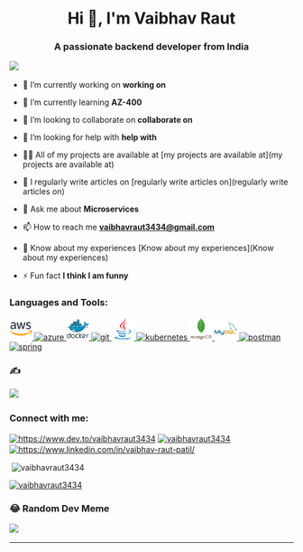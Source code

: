 <h1 align="center">Hi 👋, I'm Vaibhav Raut</h1>
<h3 align="center">A passionate backend developer from India</h3>

<!-- <p align="left"> <img src="https://komarev.com/ghpvc/?username=vaibhavraut3434&label=Profile%20views&color=0e75b6&style=flat" alt="vaibhavraut3434" /> </p> -->

[![](https://visitcount.itsvg.in/api?id=vaibhavraut3434&icon=0&color=0)](https://visitcount.itsvg.in)


- 🔭 I’m currently working on **working on**

- 🌱 I’m currently learning **AZ-400**

- 👯 I’m looking to collaborate on **collaborate on**

- 🤝 I’m looking for help with **help with**

- 👨‍💻 All of my projects are available at [my projects are available at](my projects are available at)

- 📝 I regularly write articles on [regularly write articles on](regularly write articles on)

- 💬 Ask me about **Microservices**

- 📫 How to reach me **vaibhavraut3434@gmail.com**

- 📄 Know about my experiences [Know about my experiences](Know about my experiences)

- ⚡ Fun fact **I think I am funny**

<h3 align="left">Languages and Tools:</h3>
<p align="left"> <a href="https://aws.amazon.com" target="_blank" rel="noreferrer"> <img src="https://raw.githubusercontent.com/devicons/devicon/master/icons/amazonwebservices/amazonwebservices-original-wordmark.svg" alt="aws" width="40" height="40"/> </a> <a href="https://azure.microsoft.com/en-in/" target="_blank" rel="noreferrer"> <img src="https://www.vectorlogo.zone/logos/microsoft_azure/microsoft_azure-icon.svg" alt="azure" width="40" height="40"/> </a> <a href="https://www.docker.com/" target="_blank" rel="noreferrer"> <img src="https://raw.githubusercontent.com/devicons/devicon/master/icons/docker/docker-original-wordmark.svg" alt="docker" width="40" height="40"/> </a> <a href="https://git-scm.com/" target="_blank" rel="noreferrer"> <img src="https://www.vectorlogo.zone/logos/git-scm/git-scm-icon.svg" alt="git" width="40" height="40"/> </a> <a href="https://www.java.com" target="_blank" rel="noreferrer"> <img src="https://raw.githubusercontent.com/devicons/devicon/master/icons/java/java-original.svg" alt="java" width="40" height="40"/> </a> <a href="https://kubernetes.io" target="_blank" rel="noreferrer"> <img src="https://www.vectorlogo.zone/logos/kubernetes/kubernetes-icon.svg" alt="kubernetes" width="40" height="40"/> </a> <a href="https://www.mongodb.com/" target="_blank" rel="noreferrer"> <img src="https://raw.githubusercontent.com/devicons/devicon/master/icons/mongodb/mongodb-original-wordmark.svg" alt="mongodb" width="40" height="40"/> </a> <a href="https://www.mysql.com/" target="_blank" rel="noreferrer"> <img src="https://raw.githubusercontent.com/devicons/devicon/master/icons/mysql/mysql-original-wordmark.svg" alt="mysql" width="40" height="40"/> </a> <a href="https://postman.com" target="_blank" rel="noreferrer"> <img src="https://www.vectorlogo.zone/logos/getpostman/getpostman-icon.svg" alt="postman" width="40" height="40"/> </a> <a href="https://spring.io/" target="_blank" rel="noreferrer"> <img src="https://www.vectorlogo.zone/logos/springio/springio-icon.svg" alt="spring" width="40" height="40"/> </a> </p>

### ✍️ 
<!-- Random Dev Quote -->
![](https://quotes-github-readme.vercel.app/api?type=horizontal&theme=radical)

<h3 align="left">Connect with me:</h3>
<p align="left">
<a href="https://dev.to/https://www.dev.to/vaibhavraut3434" target="blank"><img align="center" src="https://raw.githubusercontent.com/rahuldkjain/github-profile-readme-generator/master/src/images/icons/Social/devto.svg" alt="https://www.dev.to/vaibhavraut3434" height="30" width="40" /></a>
<a href="https://twitter.com/vaibhavraut3434" target="blank"><img align="center" src="https://raw.githubusercontent.com/rahuldkjain/github-profile-readme-generator/master/src/images/icons/Social/twitter.svg" alt="vaibhavraut3434" height="30" width="40" /></a>
<a href="https://linkedin.com/in/https://www.linkedin.com/in/vaibhav-raut-patil/" target="blank"><img align="center" src="https://raw.githubusercontent.com/rahuldkjain/github-profile-readme-generator/master/src/images/icons/Social/linked-in-alt.svg" alt="https://www.linkedin.com/in/vaibhav-raut-patil/" height="30" width="40" /></a>
</p>


<p>&nbsp;<img align="center" src="https://github-readme-stats.vercel.app/api?username=vaibhavraut3434&show_icons=true&locale=en" alt="vaibhavraut3434" /></p>

<p align="left"> <a href="https://github.com/ryo-ma/github-profile-trophy"><img src="https://github-profile-trophy.vercel.app/?username=vaibhavraut3434" alt="vaibhavraut3434" /></a> </p>



### 😂 Random Dev Meme
<img src='https://memer-new.vercel.app/' style="height: 400px;"/>

---
<!-- [![](https://visitcount.itsvg.in/api?id=vaibhavraut3434&icon=0&color=0)](https://visitcount.itsvg.in) -->
